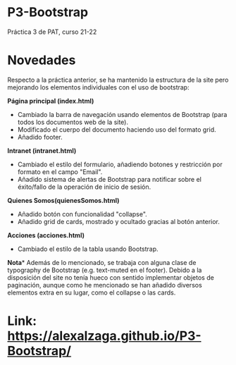# P3-Bootstrap
Práctica 3 de PAT, curso 21-22

# Novedades
Respecto a la práctica anterior, se ha mantenido la estructura de la site pero mejorando los elementos individuales con el uso de bootstrap:

**Página principal (index.html)**
- Cambiado la barra de navegación usando elementos de Bootstrap (para todos los documentos web de la site).
- Modificado el cuerpo del documento haciendo uso del formato grid.
- Añadido footer.

**Intranet (intranet.html)**
- Cambiado el estilo del formulario, añadiendo botones y restricción por formato en el campo "Email".
- Añadido sistema de alertas de Bootstrap para notificar sobre el éxito/fallo de la operación de inicio de sesión.

**Quienes Somos(quienesSomos.html)**
- Añadido botón con funcionalidad "collapse".
- Añadido grid de cards, mostrado y ocultado gracias al botón anterior.

**Acciones (acciones.html)**
- Cambiado el estilo de la tabla usando Bootstrap.

**Nota***
Además de lo mencionado, se trabaja con alguna clase de typography de Bootstrap (e.g. text-muted en el footer). Debido a la disposición del site no tenía hueco con sentido implementar objetos de paginación, aunque como he mencionado se han añadido diversos elementos extra en su lugar, como el collapse o las cards.

# Link: https://alexalzaga.github.io/P3-Bootstrap/
